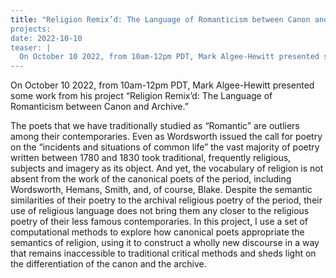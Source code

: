 ```yaml
---
title: "Religion Remix’d: The Language of Romanticism between Canon and Archive
projects:
date: 2022-10-10
teaser: |
  On October 10 2022, from 10am-12pm PDT, Mark Algee-Hewitt presented some work from his project “Religion Remix’d: The Language of Romanticism between Canon and Archive.”
---
```


On October 10 2022, from 10am-12pm PDT, Mark Algee-Hewitt presented some work from his project “Religion Remix’d: The Language of Romanticism between Canon and Archive.”

The poets that we have traditionally studied as “Romantic” are outliers among their contemporaries. Even as Wordsworth issued the call for poetry on the “incidents and situations of common life” the vast majority of poetry written between 1780 and 1830 took traditional, frequently religious, subjects and imagery as its object. And yet, the vocabulary of religion is not absent from the work of the canonical poets of the period, including Wordsworth, Hemans, Smith, and, of course, Blake. Despite the semantic similarities of their poetry to the archival religious poetry of the period, their use of religious language does not bring them any closer to the religious poetry of their less famous contemporaries. In this project, I use a set of computational methods to explore how canonical poets appropriate the semantics of religion, using it to construct a wholly new discourse in a way that remains inaccessible to traditional critical methods and sheds light on the differentiation of the canon and the archive.